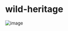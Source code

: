 # wild-heritage

![image](https://image.noelshack.com/fichiers/2024/17/1/1713779000-screenshot-2024-04-22-114301.png)

